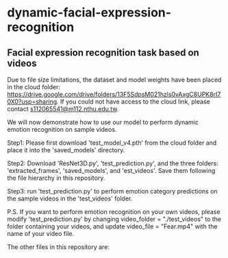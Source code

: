 # dynamic-facial-expression-recognition
## Facial expression recognition task based on videos

Due to file size limitations, the dataset and model weights have been placed in the cloud folder: https://drive.google.com/drive/folders/13F5SdpsM021hzls0vAxgC8UPK8rI70X0?usp=sharing. If you could not have access to the cloud link, please contact s112065541@m112.nthu.edu.tw.


We will now demonstrate how to use our model to perform dynamic emotion recognition on sample videos.

Step1: Please first download 'test_model_v4.pth' from the cloud folder and place it into the 'saved_models' directory.

Step2: Download 'ResNet3D.py', 'test_prediction.py', and the three folders: 'extracted_frames', 'saved_models', and 'est_videos'. Save them following the file hierarchy in this repository.

Step3: run 'test_prediction.py' to perform emotion category predictions on the sample videos in the 'test_videos' folder.

P.S. If you want to perform emotion recognition on your own videos, please modify 'test_prediction.py' by changing video_folder = "./test_videos" to the folder containing your videos, and update video_file = "Fear.mp4" with the name of your video file.

The other files in this repository are:
